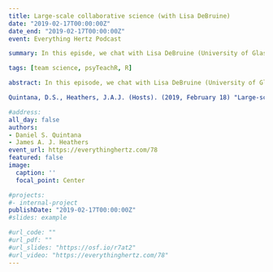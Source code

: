 ```yaml
---
title: Large-scale collaborative science (with Lisa DeBruine) 
date: "2019-02-17T00:00:00Z"
date_end: "2019-02-17T00:00:00Z"
event: Everything Hertz Podcast

summary: In this episde, we chat with Lisa DeBruine (University of Glasgow) about her experience with large-scale collaborative science and how her psychology department made the switch from SPSS to R.

tags: [team science, psyTeachR, R]

abstract: In this episode, we chat with Lisa DeBruine (University of Glasgow) about her experience with large-scale collaborative science and how her psychology department made the switch from SPSS to R.

Quintana, D.S., Heathers, J.A.J. (Hosts). (2019, February 18) "Large-scale collaborative science (with Lisa DeBruine)", Everything Hertz [Audio podcast], doi: 10.17605/OSF.IO/JDT6F

#address:
all_day: false
authors: 
- Daniel S. Quintana
- James A. J. Heathers
event_url: https://everythinghertz.com/78
featured: false
image:
  caption: ''
  focal_point: Center

#projects:
#- internal-project
publishDate: "2019-02-17T00:00:00Z"
#slides: example

#url_code: ""
#url_pdf: ""
#url_slides: "https://osf.io/r7at2"
#url_video: "https://everythinghertz.com/78"
---
```


